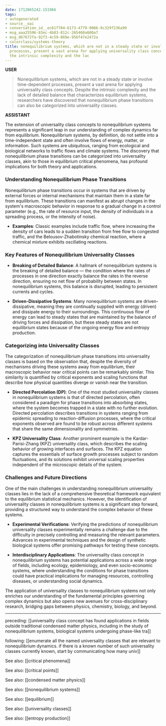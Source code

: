 ```yaml
---
date: 1712065242.151966
tags:
- autogenerated
- source__oai
- conversation_id__ec61f704-6173-4779-9086-9c329f236a99
- msg_aaa25596-83ec-4b83-812c-265460a600a7
- msg_d67672fa-92f3-4c59-869e-956f47e2472a
- colorclass/systems-theory
title: nonequilibrium systems, which are not in a steady state or involve time-dependent
  processes, present a vast arena for applying universality class concepts. despite
  the intrinsic complexity and the lac
---
```


**USER**

>Nonequilibrium systems, which are not in a steady state or involve time-dependent processes, present a vast arena for applying universality class concepts. Despite the intrinsic complexity and the lack of detailed balance that characterizes equilibrium systems, researchers have discovered that nonequilibrium phase transitions can also be categorized into universality classes.


**ASSISTANT**

The extension of universality class concepts to nonequilibrium systems represents a significant leap in our understanding of complex dynamics far from equilibrium. Nonequilibrium systems, by definition, do not settle into a time-independent state and often involve flows of energy, matter, or information. Such systems are ubiquitous, ranging from ecological and biological networks to traffic flows and climate systems. The discovery that nonequilibrium phase transitions can be categorized into universality classes, akin to those in equilibrium critical phenomena, has profound implications for both theory and applications.

### Understanding Nonequilibrium Phase Transitions

Nonequilibrium phase transitions occur in systems that are driven by external forces or internal mechanisms that maintain them in a state far from equilibrium. These transitions can manifest as abrupt changes in the system's macroscopic behavior in response to a gradual change in a control parameter (e.g., the rate of resource input, the density of individuals in a spreading process, or the intensity of noise).

- **Examples**: Classic examples include traffic flow, where increasing the density of cars leads to a sudden transition from free flow to congested traffic, and the Belousov-Zhabotinsky chemical reaction, where a chemical mixture exhibits oscillating reactions.

### Key Features of Nonequilibrium Universality Classes

- **Breaking of Detailed Balance**: A hallmark of nonequilibrium systems is the breaking of detailed balance — the condition where the rates of processes in one direction exactly balance the rates in the reverse direction, ensuring no net flow of probability between states. In nonequilibrium systems, this balance is disrupted, leading to persistent currents and cycles.

- **Driven-Dissipative Systems**: Many nonequilibrium systems are driven-dissipative, meaning they are continually supplied with energy (driven) and dissipate energy to their surroundings. This continuous flow of energy can lead to steady states that are maintained by the balance of driving forces and dissipation, but these steady states are not equilibrium states because of the ongoing energy flow and entropy production.

### Categorizing into Universality Classes

The categorization of nonequilibrium phase transitions into universality classes is based on the observation that, despite the diversity of mechanisms driving these systems away from equilibrium, their macroscopic behavior near critical points can be remarkably similar. This similarity is quantified by critical exponents and scaling functions that describe how physical quantities diverge or vanish near the transition.

- **Directed Percolation (DP)**: One of the most studied universality classes in nonequilibrium systems is that of directed percolation, often considered a paradigm for phase transitions into absorbing states, where the system becomes trapped in a state with no further evolution. Directed percolation describes transitions in systems ranging from epidemic spreading to reaction-diffusion processes, where the critical exponents observed are found to be robust across different systems that share the same dimensionality and symmetries.

- **KPZ Universality Class**: Another prominent example is the Kardar-Parisi-Zhang (KPZ) universality class, which describes the scaling behavior of growing interfaces and surfaces. The KPZ equation captures the essentials of surface growth processes subject to random fluctuations, and its solutions exhibit universal scaling properties independent of the microscopic details of the system.

### Challenges and Future Directions

One of the main challenges in understanding nonequilibrium universality classes lies in the lack of a comprehensive theoretical framework equivalent to the equilibrium statistical mechanics. However, the identification of universality classes in nonequilibrium systems is a significant step forward, providing a structured way to understand the complex behavior of these systems.

- **Experimental Verifications**: Verifying the predictions of nonequilibrium universality classes experimentally remains a challenge due to the difficulty in precisely controlling and measuring the relevant parameters. Advances in experimental techniques and the design of synthetic biological systems offer promising pathways for testing these concepts.

- **Interdisciplinary Applications**: The universality class concept in nonequilibrium systems has potential applications across a wide range of fields, including ecology, epidemiology, and even socio-economic systems, where understanding the conditions for phase transitions could have practical implications for managing resources, controlling diseases, or understanding social dynamics.

The application of universality classes to nonequilibrium systems not only enriches our understanding of the fundamental principles governing complex dynamics but also opens new avenues for cross-disciplinary research, bridging gaps between physics, chemistry, biology, and beyond.


---

preceding: [[universality class concept has found applications in fields outside traditional condensed matter physics, including in the study of nonequilibrium systems, biological systems undergoing phase-like tra]]  


following: [[enumerate all the named universality classes that are relevant to nonequilibrium dynamics. if there is a known number of such universality classes currently known, start by communicating how many univ]]

See also: [[critical phenomena]]


See also: [[critical points]]


See also: [[condensed matter physics]]


See also: [[nonequilibrium systems]]


See also: [[equilibrium]]


See also: [[universality classes]]


See also: [[entropy production]]